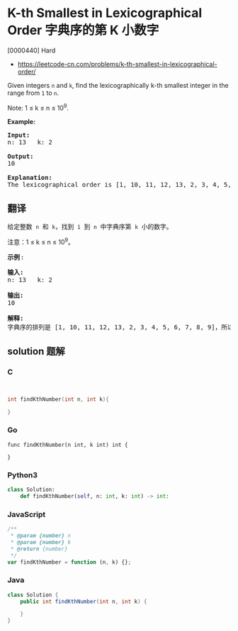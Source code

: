 # K-th Smallest in Lexicographical Order 字典序的第 K 小数字

[0000440] Hard

- https://leetcode-cn.com/problems/k-th-smallest-in-lexicographical-order/

Given integers `n` and `k`, find the lexicographically k-th smallest integer in the range from `1` to `n`.

Note: 1 ≤ k ≤ n ≤ 10<sup>9</sup>.

**Example:**

<pre><b>Input:</b>
n: 13   k: 2

<b>Output:</b>
10

<b>Explanation:</b>
The lexicographical order is [1, 10, 11, 12, 13, 2, 3, 4, 5, 6, 7, 8, 9], so the second smallest number is 10.
</pre>

## 翻译

给定整数  `n`  和  `k`，找到  `1`  到  `n`  中字典序第  `k`  小的数字。

注意：1 ≤ k ≤ n ≤ 10<sup>9</sup>。

**示例 :**

<pre><strong>输入:</strong>
n: 13   k: 2

<strong>输出:</strong>
10

<strong>解释:</strong>
字典序的排列是 [1, 10, 11, 12, 13, 2, 3, 4, 5, 6, 7, 8, 9]，所以第二小的数字是 10。
</pre>

## solution 题解

### C

```c


int findKthNumber(int n, int k){

}


```

### Go

```golang
func findKthNumber(n int, k int) int {

}
```

### Python3

```python
class Solution:
    def findKthNumber(self, n: int, k: int) -> int:

```

### JavaScript

```javascript
/**
 * @param {number} n
 * @param {number} k
 * @return {number}
 */
var findKthNumber = function (n, k) {};
```

### Java

```java
class Solution {
    public int findKthNumber(int n, int k) {

    }
}
```
